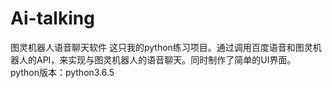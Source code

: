 # Ai-talking
图灵机器人语音聊天软件
    这只我的python练习项目。通过调用百度语音和图灵机器人的API，来实现与图灵机器人的语音聊天。同时制作了简单的UI界面。
    python版本：python3.6.5
    
